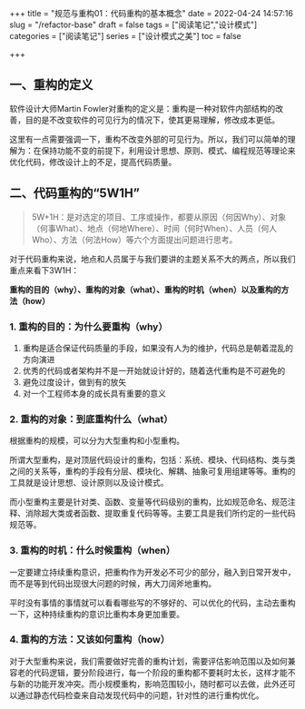 +++
title = "规范与重构01：代码重构的基本概念"
date = 2022-04-24 14:57:16
slug = "/refactor-base"
draft = false
tags = ["阅读笔记","设计模式"]
categories = ["阅读笔记"]
series = ["设计模式之美"]
toc = false

+++

## 一、重构的定义

软件设计大师Martin Fowler对重构的定义是：重构是一种对软件内部结构的改善，目的是不改变软件的可见行为的情况下，使其更易理解，修改成本更低。



这里有一点需要强调一下，重构不改变外部的可见行为。所以，我们可以简单的理解为：在保持功能不变的前提下，利用设计思想、原则、模式、编程规范等理论来优化代码，修改设计上的不足，提高代码质量。

## 二、代码重构的“5W1H”

> 5W+1H：是对选定的项目、工序或操作，都要从原因（何因Why）、对象（何事What）、地点（何地Where）、时间（何时When）、人员（何人Who）、方法（何法How）等六个方面提出问题进行思考。



对于代码重构来说，地点和人员属于与我们要讲的主题关系不大的两点，所以我们重点来看下3W1H：

**重构的目的（why）、重构的对象（what）、重构的时机（when）以及重构的方法（how）**

### 1. 重构的目的：为什么要重构（why）

1. 重构是适合保证代码质量的手段，如果没有人为的维护，代码总是朝着混乱的方向演进
2. 优秀的代码或者架构并不是一开始就设计好的，随着迭代重构是不可避免的
3. 避免过度设计，做到有的放矢
4. 对一个工程师本身的成长具有重要的意义

### 2. 重构的对象：到底重构什么（what）

根据重构的规模，可以分为大型重构和小型重构。

所谓大型重构，是对顶层代码设计的重构，包括：系统、模块、代码结构、类与类之间的关系等，重构的手段有分层、模块化、解耦、抽象可复用组建等等。重构的工具就是设计思想、设计原则以及设计模式。



而小型重构主要是针对类、函数、变量等代码级别的重构，比如规范命名、规范注释、消除超大类或者函数、提取重复代码等等。主要工具是我们所约定的一些代码规范等。

### 3. 重构的时机：什么时候重构（when）

一定要建立持续重构意识，把重构作为开发必不可少的部分，融入到日常开发中，而不是等到代码出现很大问题的时候，再大刀阔斧地重构。

平时没有事情的事情就可以看看哪些写的不够好的、可以优化的代码，主动去重构一下，这种持续重构的意识比重构本身更加重要。



### 4. 重构的方法：又该如何重构（how）

对于大型重构来说，我们需要做好完善的重构计划，需要评估影响范围以及如何兼容老的代码逻辑，要分阶段进行，每一个阶段的重构都不要耗时太长，这样才能不与新的功能开发冲突。而小规模重构，影响范围较小，随时都可以去做，此外还可以通过静态代码检查来自动发现代码中的问题，针对性的进行重构优化。




